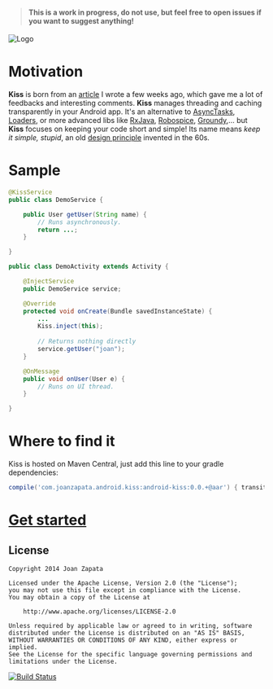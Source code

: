 > #### This is a work in progress, do not use, but feel free to open issues if you want to suggest anything!

![Logo](https://raw.githubusercontent.com/JoanZapata/android-kiss/master/logo.png)

# Motivation

**Kiss** is born from an [article](http://blog.joanzapata.com/robust-architecture-for-an-android-app/) I wrote a few weeks ago, which gave me a lot of feedbacks and interesting comments. **Kiss** manages threading and caching transparently in your Android app. It's an alternative to [AsyncTasks](http://developer.android.com/reference/android/os/AsyncTask.html), [Loaders](http://developer.android.com/guide/components/loaders.html), or more advanced libs like [RxJava](https://github.com/Netflix/RxJava), [Robospice](https://github.com/stephanenicolas/robospice), [Groundy](https://github.com/telly/groundy),… but **Kiss** focuses on keeping your code short and simple! Its name means *keep it simple, stupid*, an old [design principle](http://en.wikipedia.org/wiki/KISS_principle) invented in the 60s.

# Sample

```java 
@KissService
public class DemoService {

    public User getUser(String name) {
        // Runs asynchronously.
        return ...;
    }

}
```

```java
public class DemoActivity extends Activity {

    @InjectService 
    public DemoService service;

    @Override 
    protected void onCreate(Bundle savedInstanceState) {
        ...
        Kiss.inject(this);
        
        // Returns nothing directly
        service.getUser("joan");
    }

    @OnMessage 
    public void onUser(User e) {
        // Runs on UI thread.
    }

}
```

# Where to find it

Kiss is hosted on Maven Central, just add this line to your gradle dependencies:

```groovy
compile('com.joanzapata.android.kiss:android-kiss:0.0.+@aar') { transitive = true }
```

# [Get started](https://github.com/JoanZapata/android-kiss/wiki/Introduction)

## License

```
Copyright 2014 Joan Zapata

Licensed under the Apache License, Version 2.0 (the "License");
you may not use this file except in compliance with the License.
You may obtain a copy of the License at

    http://www.apache.org/licenses/LICENSE-2.0

Unless required by applicable law or agreed to in writing, software
distributed under the License is distributed on an "AS IS" BASIS,
WITHOUT WARRANTIES OR CONDITIONS OF ANY KIND, either express or implied.
See the License for the specific language governing permissions and
limitations under the License.
```

[![Build Status](https://travis-ci.org/JoanZapata/android-kiss.svg?branch=master)](https://travis-ci.org/JoanZapata/android-kiss)
